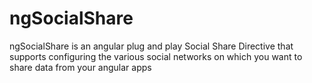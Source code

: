 # ngSocialShare
ngSocialShare is an angular plug and play Social Share Directive that supports configuring the various social networks on which you want to share data from your angular apps
